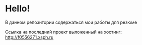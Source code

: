 # Hello!
В данном репозитории содержаться мои работы для резюме

Ссылка на последний проект выложенный на хостинг:
http://f0556271.xsph.ru 
